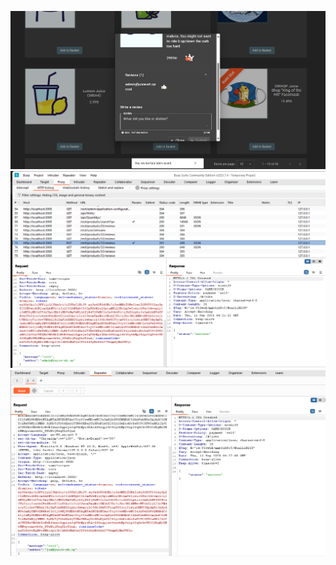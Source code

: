 ![alt text](/week3-broken-access-control/kelas/images/image-16.png)
![alt text](/week3-broken-access-control/kelas/images/image-17.png)
![alt text](/week3-broken-access-control/kelas/images/image-18.png)